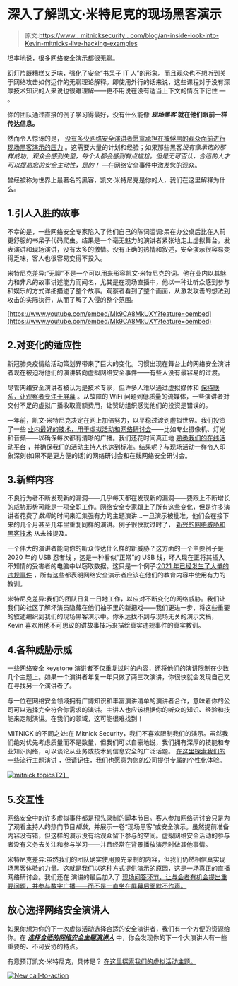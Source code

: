 # 深入了解凯文·米特尼克的现场黑客演示

> 原文:[https://www . mitnicksecurity . com/blog/an-inside-look-into-Kevin-mitnicks-live-hacking-examples](https://www.mitnicksecurity.com/blog/an-inside-look-into-kevin-mitnicks-live-hacking-demonstrations)

坦率地说，很多网络安全演示都很无聊。

幻灯片既糟糕又乏味，强化了安全“书呆子 IT 人”的形象。而且观众也不想听到关于网络攻击如何运作的无聊理论解释。即使用外行的话来说，这些课程对于没有深厚技术知识的人来说也很难理解——更不用说在没有适当上下文的情况下记住 *—* 。

你的团队通过直接的例子学习得最好，没有什么能像 ***现场黑客*** **就在他们眼前一样传达信息。**

然而令人惊讶的是， [没有多少网络安全演讲者愿意承担在被俘虏的观众面前进行现场黑客演示的压力](/blog/8-things-to-consider-when-booking-a-speaker-for-a-virtual-event) 。这需要大量的计划和经验；如果那些黑客*没有像承诺的那样成功，观众会感到失望，每个人都会感到有点尴尬。但是无可否认，合适的人才可以提高您的安全主动性，是的！* —在网络安全事件中激发您的观众。

曾经被称为世界上最著名的黑客，凯文·米特尼克是你的人，我们在这里解释为什么。

## 1.引人入胜的故事

不幸的是，一些网络安全专家陷入了他们自己的陈词滥调:呆在办公桌后比在人前更舒服的书呆子代码爬虫。结果是一个毫无魅力的演讲者紧张地走上虚拟舞台，发表演讲和现场演讲，没有太多的激情。没有正确的热情和叙述，安全演示很容易变得乏味，客人也很容易变得不投入。

米特尼克差异:“无聊”不是一个可以用来形容凯文·米特尼克的词。他在业内以其魅力和非凡的故事讲述能力而闻名，尤其是在现场直播中，他以一种让听众感到参与和娱乐的方式详细描述了整个故事。观察者看到了整个画面，从激发攻击的想法到攻击的实际执行，从而了解了入侵的整个范围。

[https://www.youtube.com/embed/Mk9CA8MkUXY?feature=oembed](https://www.youtube.com/embed/Mk9CA8MkUXY?feature=oembed)

## 2.对变化的适应性

新冠肺炎疫情给活动策划界带来了巨大的变化。习惯出现在舞台上的网络安全演讲者现在被迫将他们的演讲转向虚拟网络安全事件——有些人没有最容易的过渡。

尽管网络安全演讲者被认为是技术专家，但许多人难以通过虚拟媒体和 [保持联系，让观察者专注于屏幕](/blog/how-a-cybersecurity-speaker-can-provide-value-in-2021) 。从故障的 WiFi 问题到低质量的流媒体，一些演讲者对交付不足的虚拟广播收取高额费用，让赞助组织感觉他们的投资是错误的。

一年前，凯文·米特尼克决定在网上加倍努力，以平稳过渡到虚拟世界。我们投资了一些 [业内最好的技术，用于虚拟活动和网络研讨会](/blog/the-tech-kevin-mitnick-uses-for-virtual-events-webinars)——比如专业摄像机、灯光和音频——以确保每次都有清晰的广播。我们还花时间真正地 [熟悉我们的在线活动平台](/blog/year-in-review-what-we-learned-speaking-at-virtual-cyber-security-events-in-2020) ，并确保我们的活动主持人也达到标准。结果呢？与现场活动一样令人印象深刻(如果不是更方便的话)的网络研讨会和在线网络安全研讨会。

## 3.新鲜内容

不良行为者不断发现新的漏洞——几乎每天都在发现新的漏洞——要跟上不断增长的威胁形势可能是一项全职工作。网络安全专家跟上了所有这些变化，但是许多演讲者花费了*数周*的时间来汇集强有力的主题演讲...一旦演示被批准，他们会在接下来的几个月甚至几年里重复同样的演讲。例子很快就过时了， [新兴的网络威胁和黑客技术](/blog/5-common-hacking-techniques-for-2020) 从未被提及。

一个伟大的演讲者能向你的听众传达什么样的新威胁？这方面的一个主要例子是 2020 年的 USB 忍者线 ，这是一种看似“正常”的 USB 线，坏人现在正将其插入不知情的受害者的电脑中以窃取数据。这只是一个例子:[2021 年已经发生了大量的违规事件](/blog/an-overview-of-the-2021-vulnerability-researchers-hack) ，所有这些都表明网络安全演示者应该在他们的教育内容中使用有力的教训。

米特尼克差异:我们的团队日复一日地工作，以应对不断变化的网络威胁。我们让我们的社区了解坏演员隐藏在他们袖子里的新把戏——我们更进一步，将这些重要的叙述编织到我们的现场黑客演示中。你永远找不到与现场无关的演示文稿，Kevin 喜欢用他不可思议的讲故事技巧来描绘真实违规事件的真实教训。

## 4.各种威胁示威

一些网络安全 keystone 演讲者不仅重复过时的内容，还将他们的演讲限制在少数几个主题上。如果一个演讲者年复一年只做了两三次演讲，你很快就会发现自己又在寻找另一个演讲者了。

与一位在网络安全领域拥有广博知识和丰富演讲清单的演讲者合作，意味着你的公司可以选择完全符合你需求的演讲。主讲人也应该根据你的听众的知识、经验和技能来定制演讲。在我们的领域，这可能很难找到！

MITNICK 的不同之处:在 Mitnick Security，我们不喜欢限制我们的演示。虽然我们绝对优先考虑质量而不是数量，但我们可以自豪地说，我们拥有深厚的技能和专业知识网络，可以谈论从业务或技术到信息安全的广泛话题。 [在这里探索我们的一些流行主题演讲](/speaking-topics) ，但请记住，我们也愿意为您的公司提供专属的个性化体验。

[![mitnick topics](../Images/0ff5d82c748efb4ca166a2b3c5171aab.png)T2】](https://www.mitnicksecurity.com/speaking-topics)

## 5.交互性

网络安全中的许多虚拟事件都是预先录制的脚本节目。客人参加网络研讨会只是为了观看主持人的热门节目*播放*，并展示一卷“现场黑客”或安全演示。虽然提前准备内容没有错，但这样的演示没有给观众留下参与的空间。虚拟网络安全活动的参与者没有义务去关注和参与学习——并且经常在背景播放演示时做其他事情。

米特尼克差异:虽然我们的团队确实使用预先录制的内容，但我们仍然相信真实现场黑客体验的力量。这就是我们以这种方式提供演示的原因，这是一场真正的直播网络研讨会。我们还在 演讲的最后加入了 [现场问答环节，让与会者有机会提出重要问题，并参与数字广播——而不是一直坐在屏幕后面默不作声。](/blog/year-in-review-what-we-learned-speaking-at-virtual-cyber-security-events-in-2020)

## 放心选择网络安全演讲人

如果你想为你的下一次虚拟活动选择合适的安全演讲者，我们有一个方便的资源给你。在 [***选择合适的网络安全主题演讲人***](/choosing-the-right-cyber-security-keynote-speaker) 中，你会发现你的下一个大演讲人有一些重要的、不可妥协的特点。

有意预订凯文·米特尼克，具体是？ [在这里探索我们的虚拟活动主题。](/speaking-topics) 

[![New call-to-action](../Images/8b1bf6d9a8a8e82d4866664b0e0349f7.png)](https://cta-redirect.hubspot.com/cta/redirect/3875471/d8c8de20-b37d-4527-828c-90a8bfad923d)